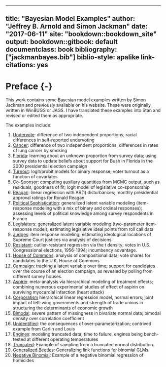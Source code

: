
--- 
title: "Bayesian Model Examples"
author: "Jeffrey B. Arnold and Simon Jackman"
date: "2017-06-11"
site: "bookdown::bookdown_site"
output:
  bookdown::gitbook: default
documentclass: book
bibliography: ["jackmanbayes.bib"]
biblio-style: apalike
link-citations: yes
---

# Preface {-}

This work contains some Bayesian model examples written by Simon Jackman and previously available on his website. 
These were originally written in WinBUGS or JAGS.
I have translated these examples into Stan and revised or edited them as appropriate.

The examples include:

1. [Undervote](undervote): difference of two independent proportions; racial differences in self-reported undervoting
2. [Cancer](cancer): difference of two independent proportions; differences in rates of lung cancer by smoking
3. [Florida](florida): learning about an unknown proportion from survey data; using survey data to update beliefs about support for Bush in Florida in the 2000 presidential election campaign
4. [Turnout](turnout2005): logit/probit models for binary response; voter turnout as a function of covariates
5. [Co-Sponsor](cosponsor): computing auxiliary quantities from MCMC output, such as residuals, goodness of fit; logit model of legislative co-sponsorship
6. [Reagan](reagan): linear regression with AR(1) disturbances; monthly presidential approval ratings for Ronald Reagan
7. [Political Sophistication](sophistication):  generalized latent variable modeling (item-response modeling with a mix of binary and ordinal responses); assessing levels of political knowledge among survey respondents in France
8. [Legislators](legislators):  generalized latent variable modeling (two-parameter item-response model); estimating legislative ideal points from roll call data
9. [Judges](judges): item response modeling; estimating ideological locations of Supreme Court justices via analysis of decisions
10. [Resistant](resistant): outlier-resistant regression via the t density; votes in U.S. Congressional elections, 1956-1994; incumbency advantage.
11. [House of Commons](uk92): analysis of compositional data; vote shares for candidates to the U.K. House of Commons
12. [Campaign](campaign): tracking a latent variable over time; support for candidates over the course of an election campaign, as revealed by polling from different survey houses.
13. [Aspirin](aspirin): meta-analysis via hierarchical modeling of treatment effects; combining numerous experimental studies of effect of aspirin on surviving myocardial infarction (heart attack)
14. [Corporatism](corporatism) hierarchical linear regression model, normal errors; joint impact of left-wing governments and strength of trade unions in structuring the determinants of economic growth
16. [Bimodal](bimodal): severe pattern of missingness in bivariate normal data; bimodal density over correlation coefficient
17. [Unidentified](unidentified): the consequences of over-parameterization; contrived example from Carlin and Louis
18. [Engines](engines): modeling truncated data; time to failure, engines being bench-tested at different operating temperatures
19. [Truncated](truncated): Example of sampling from a truncated normal distribution.
20. [Generalized Beetles](genbeetles): Generalizing link functions for binomial GLMs.
21. [Negative Binomial](negbin): Example of a negative binomial regression of homicides
